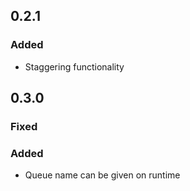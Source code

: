 ## 0.2.1

### Added

* Staggering functionality

## 0.3.0

### Fixed

### Added

* Queue name can be given on runtime
